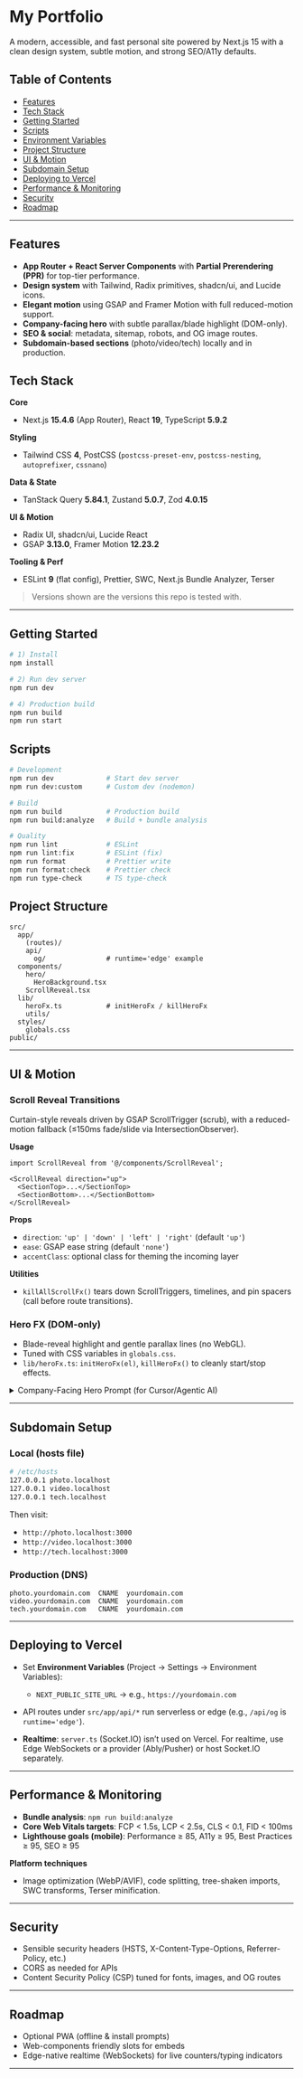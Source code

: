 # My Portfolio

A modern, accessible, and fast personal site powered by Next.js 15 with a clean design system, subtle motion, and strong SEO/A11y defaults.

## Table of Contents

* [Features](#features)
* [Tech Stack](#tech-stack)
* [Getting Started](#getting-started)
* [Scripts](#scripts)
* [Environment Variables](#environment-variables)
* [Project Structure](#project-structure)
* [UI & Motion](#ui--motion)
* [Subdomain Setup](#subdomain-setup)
* [Deploying to Vercel](#deploying-to-vercel)
* [Performance & Monitoring](#performance--monitoring)
* [Security](#security)
* [Roadmap](#roadmap)

---

## Features

* **App Router + React Server Components** with **Partial Prerendering (PPR)** for top-tier performance.
* **Design system** with Tailwind, Radix primitives, shadcn/ui, and Lucide icons.
* **Elegant motion** using GSAP and Framer Motion with full reduced-motion support.
* **Company-facing hero** with subtle parallax/blade highlight (DOM-only).
* **SEO & social**: metadata, sitemap, robots, and OG image routes.
* **Subdomain-based sections** (photo/video/tech) locally and in production.

## Tech Stack

**Core**

* Next.js **15.4.6** (App Router), React **19**, TypeScript **5.9.2**

**Styling**

* Tailwind CSS **4**, PostCSS (`postcss-preset-env`, `postcss-nesting`, `autoprefixer`, `cssnano`)

**Data & State**

* TanStack Query **5.84.1**, Zustand **5.0.7**, Zod **4.0.15**

**UI & Motion**

* Radix UI, shadcn/ui, Lucide React
* GSAP **3.13.0**, Framer Motion **12.23.2**

**Tooling & Perf**

* ESLint **9** (flat config), Prettier, SWC, Next.js Bundle Analyzer, Terser

> Versions shown are the versions this repo is tested with.

---

## Getting Started

```bash
# 1) Install
npm install

# 2) Run dev server
npm run dev

# 4) Production build
npm run build
npm run start
```

## Scripts

```bash
# Development
npm run dev             # Start dev server
npm run dev:custom      # Custom dev (nodemon)

# Build
npm run build           # Production build
npm run build:analyze   # Build + bundle analysis

# Quality
npm run lint            # ESLint
npm run lint:fix        # ESLint (fix)
npm run format          # Prettier write
npm run format:check    # Prettier check
npm run type-check      # TS type-check

```

## Project Structure

```
src/
  app/
    (routes)/
    api/
      og/               # runtime='edge' example
  components/
    hero/
      HeroBackground.tsx
    ScrollReveal.tsx
  lib/
    heroFx.ts           # initHeroFx / killHeroFx
    utils/
  styles/
    globals.css
public/
```

---

## UI & Motion

### Scroll Reveal Transitions

Curtain-style reveals driven by GSAP ScrollTrigger (scrub), with a reduced-motion fallback (≤150ms fade/slide via IntersectionObserver).

**Usage**

```tsx
import ScrollReveal from '@/components/ScrollReveal';

<ScrollReveal direction="up">
  <SectionTop>...</SectionTop>
  <SectionBottom>...</SectionBottom>
</ScrollReveal>
```

**Props**

* `direction`: `'up' | 'down' | 'left' | 'right'` (default `'up'`)
* `ease`: GSAP ease string (default `'none'`)
* `accentClass`: optional class for theming the incoming layer

**Utilities**

* `killAllScrollFx()` tears down ScrollTriggers, timelines, and pin spacers (call before route transitions).

### Hero FX (DOM-only)

* Blade-reveal highlight and gentle parallax lines (no WebGL).
* Tuned with CSS variables in `globals.css`.
* `lib/heroFx.ts`: `initHeroFx(el)`, `killHeroFx()` to cleanly start/stop effects.

<details>
<summary>Company-Facing Hero Prompt (for Cursor/Agentic AI)</summary>

Use the prompt in `/docs/company-hero-prompt.md` to generate a recruiter-friendly hero with:

* H1: “Hi, I’m Arthur Wei”
* H2: “Backend-focused Software Engineer — AI • Cloud • Real-time Systems”
* Body: “Building scalable AI and cloud systems that empower human progress.”
* Chips: AI pipelines & CV • High-performance & distributed systems • Secure, reliable cloud services • Human-centered innovation
* CTAs: View Work • Resume • Email
* Meta: SF Bay Area • AWS Certified

</details>

---

## Subdomain Setup

### Local (hosts file)

```bash
# /etc/hosts
127.0.0.1 photo.localhost
127.0.0.1 video.localhost
127.0.0.1 tech.localhost
```

Then visit:

* `http://photo.localhost:3000`
* `http://video.localhost:3000`
* `http://tech.localhost:3000`

### Production (DNS)

```
photo.yourdomain.com  CNAME  yourdomain.com
video.yourdomain.com  CNAME  yourdomain.com
tech.yourdomain.com   CNAME  yourdomain.com
```

---

## Deploying to Vercel

* Set **Environment Variables** (Project → Settings → Environment Variables):

  * `NEXT_PUBLIC_SITE_URL` → e.g., `https://yourdomain.com`
* API routes under `src/app/api/*` run serverless or edge (e.g., `/api/og` is `runtime='edge'`).
* **Realtime**: `server.ts` (Socket.IO) isn’t used on Vercel. For realtime, use Edge WebSockets or a provider (Ably/Pusher) or host Socket.IO separately.

---

## Performance & Monitoring

* **Bundle analysis**: `npm run build:analyze`
* **Core Web Vitals targets**: FCP < 1.5s, LCP < 2.5s, CLS < 0.1, FID < 100ms
* **Lighthouse goals (mobile)**: Performance ≥ 85, A11y ≥ 95, Best Practices ≥ 95, SEO ≥ 95

**Platform techniques**

* Image optimization (WebP/AVIF), code splitting, tree-shaken imports, SWC transforms, Terser minification.

---

## Security

* Sensible security headers (HSTS, X-Content-Type-Options, Referrer-Policy, etc.)
* CORS as needed for APIs
* Content Security Policy (CSP) tuned for fonts, images, and OG routes

---

## Roadmap

* Optional PWA (offline & install prompts)
* Web-components friendly slots for embeds
* Edge-native realtime (WebSockets) for live counters/typing indicators

---

